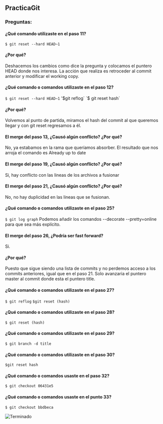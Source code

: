## PracticaGit

### Preguntas:

#### ¿Qué comando utilizaste en el paso 11? 
`$ git reset --hard HEAD~1`

#### ¿Por qué? 
Deshacemos los cambios como dice la pregunta y colocamos el puntero HEAD donde nos interesa. 
La acción que realiza es retroceder al commit anterior y modificar el working copy.

#### ¿Qué comando o comandos utilizaste en el paso 12? 
`$ git reset --hard HEAD~1`
'$git reflog`
`$ git reset hash` 

#### ¿Por qué? 
Volvemos al punto de partida, miramos el hash del commit al que queremos llegar y con git reset regresamos a él.

#### El merge del paso 13, ¿Causó algún conflicto? ¿Por qué? 
No, ya estabamos en la rama que queríamos absorber.
El resultado que nos arroja el comando es Already up to date

#### El merge del paso 19, ¿Causó algún conflicto? ¿Por qué? 
Si, hay conflicto con las lineas de los archivos a fusionar

#### El merge del paso 21, ¿Causó algún conflicto? ¿Por qué?
No, no hay duplicidad en las lineas que se fusionan.

#### ¿Qué comando o comandos utilizaste en el paso 25? 
`$ git log graph`
Podemos añadir los comandos --decorate --pretty=online para que sea más explícito.

#### El merge del paso 26, ¿Podría ser fast forward? 
Si.

#### ¿Por qué? 

Puesto que sigue siendo una lista de commits y no perdemos acceso a los commits anteriores, igual que en el paso 21. Solo avanzaria el puntero master al commit donde esta el puntero title.

#### ¿Qué comando o comandos utilizaste en el paso 27? 
`$ git reflog` 
`$git reset (hash)`

#### ¿Qué comando o comandos utilizaste en el paso 28? 
`$ git reset (hash)`

#### ¿Qué comando o comandos utilizaste en el paso 29? 
`$ git branch -d title`

#### ¿Qué comando o comandos utilizaste en el paso 30?
`$git reset hash`

#### ¿Qué comando o comandos usaste en el paso 32? 
`$ git checkout 06431e5`

#### ¿Qué comando o comandos usaste en el punto 33? 
`$ git checkout bbdbeca`


![Terminado](https://media.giphy.com/media/26uf46Qn9snLBDfwc/giphy.gif)
